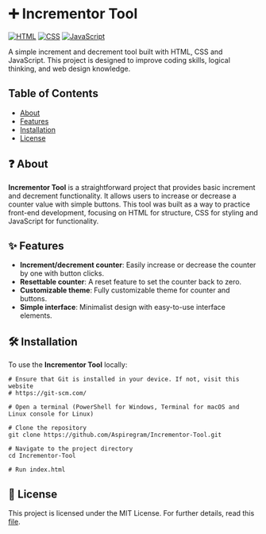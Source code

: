 # ➕ Incrementor Tool

[![HTML](https://img.shields.io/badge/HTML-%23E34F26.svg?logo=html5&logoColor=white)](https://github.com/topics/html5)
[![CSS](https://img.shields.io/badge/CSS-1572B6?logo=css3&logoColor=fff)](https://github.com/topics/css3)
[![JavaScript](https://img.shields.io/badge/JavaScript-F7DF1E?logo=javascript&logoColor=000)](https://github.com/topics/javascript)

A simple increment and decrement tool built with HTML, CSS and JavaScript. This project is designed to improve coding skills, logical thinking, and web design knowledge.

## Table of Contents

- [About](#-about)
- [Features](#-features)
- [Installation](#️-installation)
- [License](#-license)

## ❓ About

**Incrementor Tool** is a straightforward project that provides basic increment and decrement functionality. It allows users to increase or decrease a counter value with simple buttons. This tool was built as a way to practice front-end development, focusing on HTML for structure, CSS for styling and JavaScript for functionality.

## ✨ Features

- **Increment/decrement counter**: Easily increase or decrease the counter by one with button clicks.
- **Resettable counter**: A reset feature to set the counter back to zero.
- **Customizable theme**: Fully customizable theme for counter and buttons.
- **Simple interface**: Minimalist design with easy-to-use interface elements.

## 🛠️ Installation

To use the **Incrementor Tool** locally:

```shell
# Ensure that Git is installed in your device. If not, visit this website
# https://git-scm.com/

# Open a terminal (PowerShell for Windows, Terminal for macOS and Linux console for Linux)

# Clone the repository
git clone https://github.com/Aspiregram/Incrementor-Tool.git

# Navigate to the project directory
cd Incrementor-Tool

# Run index.html
```

## 📜 License

This project is licensed under the MIT License. For further details, read this [file](LICENSE).
